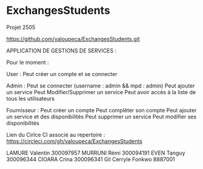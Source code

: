 # ExchangesStudents
Projet 2505

https://github.com/valoupeca/ExchangesStudents.git

APPLICATION DE GESTIONS DE SERVICES :

Pour le moment  :

User :
Peut créer un compte et se connecter

Admin :
Peut se connecter (username : admin && mpd : admin)
Peut ajouter un service
Peut Modifier/Supprimer un service
Peut avoir accès à la liste de tous les utilisateurs


Fournisseur :
Peut créer un compte
Peut compléter son compte
Peut ajouter un service et des disponibilités
Peut supprimer un service
Peut modifier ses disponibilités


Lien du Cirlce CI associé au repertoire :
https://circleci.com/gh/valoupeca/ExchangesStudents


LAMURE Valentin 300097957
MURRUNI Rémi  300094191
EVEN Tanguy  300096344
CIOARA Crina 300096341
Gil Cerryle Fonkwo 8887001

